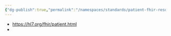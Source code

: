 ```yaml
---
{"dg-publish":true,"permalink":"/namespaces/standards/patient-fhir-resource/","tags":["resource","HL7-FHIR"],"created":"2025-07-07T21:00:12.688+01:00","updated":"2025-07-07T21:00:51.422+01:00"}
---
```


- https://hl7.org/fhir/patient.html
- 